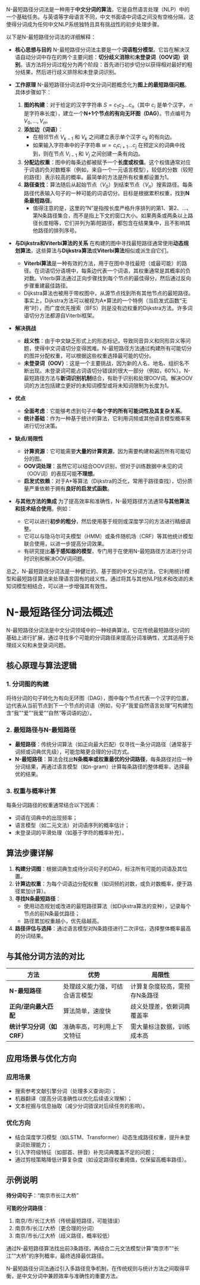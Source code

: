 N-最短路径分词法是一种用于**中文分词的算法**，它是自然语言处理（NLP）中的一个基础任务。与英语等字母语言不同，中文书面语中词语之间没有空格分隔，这使得分词成为任何中文NLP系统独特且具有挑战性的初步处理步骤。

以下是N-最短路径分词法的详细解释：

- **核心思想与目的** N-最短路径分词法主要是一个**词语粗分模型**。它旨在解决汉语自动分词中存在的两个主要问题：**切分歧义消除**和**未登录词（OOV词）识别**。该方法将分词过程分为两个阶段：首先进行初步切分以获得相对最好的粗分结果，然后进行歧义排除和未登录词识别。
    
- **工作原理** N-最短路径分词法将中文分词问题概念化为**图上的最短路径问题**。具体步骤如下：
    
    1. **图的构建**：对于给定的汉字字符串 $S = c_1c_2...c_n$（其中 $c_i$ 是单个汉字， $n$ 是字符串长度），建立一个**N+1个节点的有向无环图（DAG）**。节点编号为 $V_0, ..., V_n$。
    2. **添加边（词语）**：
        - 在相邻节点 $V_{k-1}$ 和 $V_k$ 之间建立表示单个汉字 $c_k$ 的有向边。
        - 如果输入字符串中的子字符串 $w = c_ic_{i+1}...c_j$ 在预定义的词典中找到，则在节点 $V_{i-1}$ 和 $V_j$ 之间创建一条有向边。
    3. **分配边权重**：图中的每条边都被赋予一个**长度或权值**。这个权值通常对应于词语的负对数概率（例如，来自一个一元语言模型），较低的分数（较短的路径）表示较高的概率。最简单的方法是所有权重都设置为1。
    4. **路径查找**：算法随后从起始节点（$V_0$）到结束节点（$V_n$）搜索路径。每条路径代表输入句子的一种可能的词语切分。目标是根据累积权重，找到**N条最短路径**。
        - 值得注意的是，这里的“N”是指按长度严格升序排列的第1、第2、…、第N条路径集合，而不是指上下文的窗口大小。如果两条或两条以上路径长度相等，它们并列为第i短路径，都包含在结果集中，且不影响其他路径的排列序号。
- **与Dijkstra和Viterbi算法的关系** 在构建的图中寻找最短路径通常使用**动态规划算法**，这些算法与**Dijkstra算法**或**Viterbi算法**相似或派生自它们。
    
    - **Viterbi算法**是一种有效的方法，用于在图中寻找最短（或最可能）的路径。在词语切分语境中，每条边代表一个词语，其权重通常是其概率的负对数。Viterbi算法通过正向步骤找到每个节点的最佳得分，然后通过反向步骤重建最佳路径。
    - Dijkstra算法也被用于带权图中，从源节点找到所有其他节点的最短路径。事实上，Dijkstra方法可以被视为A*算法的一个特例（当启发式函数“无用”时），而广度优先搜索（BFS）则是没有边权重的Dijkstra方法。许多词语切分方法都源自Viterbi框架。
- **解决挑战**
    
    - **歧义性**：由于中文缺乏形式上的形态标记，导致同音异义和同形异义等问题，使得中文词语切分变得困难。N-最短路径方法通过构建所有可能切分的图并分配权重，可以根据这些权重选择最可能的切分。
    - **未登录词（OOV）**：这是一个主要挑战，因为新的人名、地名、组织名不断出现。未登录词可能占词语切分错误的很大一部分（例如，60%）。N-最短路径方法与**新词识别机制**结合，有助于识别和处理OOV词。解决OOV词的方法包括建立更好的未知词模型或将未知词限制为长度为1。
- **优点**
    
    - **全面考虑**：它能够考虑到句子中**每个字的所有可能词性及其复杂关系**。
    - **统计基础**：作为一种基于统计的算法，它利用词频或其他语言模型概率来进行切分决策。
- **缺点/局限性**
    
    - **计算资源**：它可能需要**大量的计算资源**，因为需要构建和遍历所有可能切分的图。
    - **OOV词处理**：虽然它可以结合OOV识别，但对于训练数据中未见的词（OOV词）的表现可能**不理想**。
    - **启发式依赖**：对于A*等算法（Dijkstra的泛化，常用于路径查找），切分质量严重依赖于拥有**良好的启发式函数**。
- **与其他方法的集成** 为了提高效率和准确性，N-最短路径方法通常**与其他算法和技术结合使用**。例如：
    
    - 它可以进行**初步的粗分**，然后使用基于规则或深度学习的方法进行精细调整。
    - 它可以与隐马尔可夫模型（HMM）或条件随机场（CRF）等其他统计模型联合使用，以进一步提高分词效果。
    - 有研究提出**基于感知器的模型**，专门用于在使用N-最短路径方法进行分词时识别和解决OOV词问题。

总之，N-最短路径分词法是一种健壮的、基于图的中文分词方法，它利用统计模型和最短路径算法来处理语言固有的歧义性。通过将其与其他NLP技术和改进的未知词模型相结合，可以进一步增强其有效性。


# N-最短路径分词法概述

N-最短路径分词法是中文分词领域中的一种经典算法，它在传统最短路径分词的基础上进行扩展，通过寻找多个可能的分词路径来提高分词准确性，尤其适用于处理歧义句和未登录词问题。

## 核心原理与算法逻辑

### 1. 分词图的构建
将待分词的句子转化为有向无环图（DAG），图中每个节点代表一个汉字的位置，边代表从当前节点到下一个节点的词语（例如，句子“我爱自然语言处理”可构建包含“我”“爱”“我爱”“自然”等词语的边）。

### 2. 最短路径与N-最短路径
- **最短路径**：传统分词算法（如正向最大匹配）仅寻找一条分词路径（通常基于词频或词典优先级），可能忽略更合理的分词方式。
- **N-最短路径**：算法会找出**N条概率或权重最优的分词路径**，每条路径对应一种分词结果，再通过语言模型（如n-gram）计算每条路径的整体概率，选择最优的结果。

### 3. 权重与概率计算
每条分词路径的权重通常结合以下因素：
- 词语在词典中的出现频率；
- 语言模型（如二元文法）对词语序列的概率估计；
- 未登录词的平滑处理（如基于字符的概率补充）。

## 算法步骤详解

1. **构建分词图**：根据词典生成待分词句子的DAG，标注所有可能的词语及其位置。
2. **计算边权重**：为每个词语边分配权重（如词频的对数，或负对数概率，便于路径累加计算）。
3. **寻找N条最短路径**：
   - 使用动态规划或改进的最短路径算法（如Dijkstra算法的变种），记录每个节点的前N条最优路径；
   - 路径累加权重越小，优先级越高。
4. **路径评估与选择**：通过语言模型对N条路径进行二次评估，选择整体概率最高的分词结果。

## 与其他分词方法的对比

| 方法                | 优势                          | 局限性                          |
|---------------------|-------------------------------|---------------------------------|
| **N-最短路径**      | 处理歧义能力强，可结合语言模型 | 计算复杂度较高，需预存N条路径    |
| **正向/逆向最大匹配**| 算法简单，速度快              | 歧义处理差，依赖词典覆盖率        |
| **统计学习分词（如CRF）**| 准确率高，可利用上下文特征     | 需大量标注数据，训练成本高        |

## 应用场景与优化方向

### 应用场景
- 搜索参考文献引擎分词（处理多义查询词）；
- 机器翻译（提高分词准确性以优化后续语义理解）；
- 文本挖掘与信息抽取（减少分词错误对后续任务的影响）。

### 优化方向
- 结合深度学习模型（如LSTM、Transformer）动态生成路径权重，提升未登录词处理能力；
- 引入字符级特征（如部首、拼音）补充词典覆盖不足的问题；
- 通过剪枝策略降低计算复杂度（如设定路径权重阈值，仅保留高概率路径）。

## 示例说明

**待分词句子**：“南京市长江大桥”

**可能的分词路径**：
1. 南京/市/长江大桥（传统最短路径，可能错误）
2. 南京市/长江/大桥（更合理的分词）
3. 南京/市长/江大桥（歧义路径，概率较低）

通过N-最短路径算法找出前3条路径，再结合二元文法模型计算“南京市”“长江”“大桥”的序列概率，最终选择最优路径。

N-最短路径分词法通过引入多路径竞争机制，在传统规则与统计方法之间取得平衡，是中文分词中兼顾效率与准确性的重要方法。